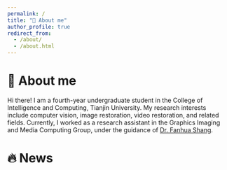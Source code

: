 ```yaml
---
permalink: /
title: "👀 About me"
author_profile: true
redirect_from: 
  - /about/
  - /about.html
---
```

# 👀 About me

Hi there! I am a fourth-year undergraduate student in the College of Intelligence and Computing, Tianjin University. My research interests include computer vision, image restoration, video restoration, and related fields. Currently, I worked as a research assistant in the Graphics Imaging and Media Computing Group, under the guidance of  [Dr. Fanhua Shang](https://sites.google.com/site/fanhua217/home).

# 🔥 News

